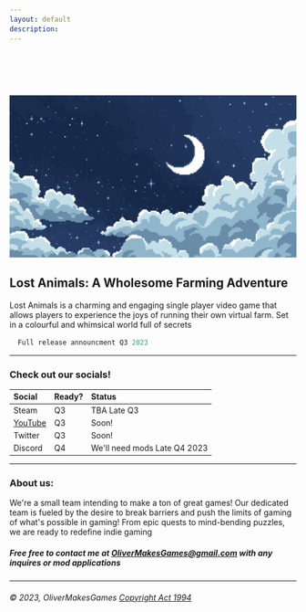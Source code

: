 ```yaml
---
layout: default
description:   
---
```


#  

![Banner](/assets/img/BG.png)

## Lost Animals: A Wholesome Farming Adventure

  Lost Animals is a charming and engaging single player video game that allows players to experience the joys of running their own virtual farm. Set in a colourful and whimsical world full of secrets

```js
  Full release announcment Q3 2023
```

* * * 
  
  
### Check out our socials!

| Social       | Ready?            | Status|
|:-------------|:------------------|:------|
| Steam        | Q3                | TBA Late Q3 |
| [YouTube](https://www.youtube.com/channel/UC0XdaCA-zPShdqIptghatgg)| Q3       |Soon!|
| Twitter      | Q3                |Soon!   |
| Discord      | Q4                |We'll need mods Late Q4 2023|


* * *

### About us:

We're a small team intending to make a ton of great games! Our  dedicated team is fueled by the desire to break barriers and push the limits of gaming of what's possible in gaming! From epic quests to mind-bending puzzles, we are ready to redefine indie gaming

##### Free free to contact me at OliverMakesGames@gmail.com with any inquires or mod applications

* * * 

###### © 2023, OliverMakesGames     [Copyright Act 1994](https://www.iponz.govt.nz/assets/pdf/Copyright/prosecution-policy-guidelines-for-copyright-and-trade-marks.pdf)
